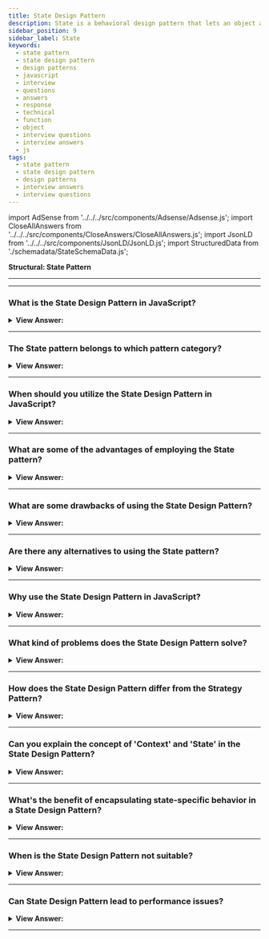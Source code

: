```yaml
---
title: State Design Pattern
description: State is a behavioral design pattern that lets an object alter its behavior when its internal state changes. It appears as if the object changed its class.
sidebar_position: 9
sidebar_label: State
keywords:
  - state pattern
  - state design pattern
  - design patterns
  - javascript
  - interview
  - questions
  - answers
  - response
  - technical
  - function
  - object
  - interview questions
  - interview answers
  - js
tags:
  - state pattern
  - state design pattern
  - design patterns
  - interview answers
  - interview questions
---
```


import AdSense from '../../../src/components/Adsense/Adsense.js';
import CloseAllAnswers from '../../../src/components/CloseAnswers/CloseAllAnswers.js';
import JsonLD from '../../../src/components/JsonLD/JsonLD.js';
import StructuredData from './schemadata/StateSchemaData.js';

<JsonLD data={StructuredData} />

<head>
  <title>State Pattern | JavaScript Interview Questions</title>
</head>

**Structural: State Pattern**

---

<AdSense />

---

<CloseAllAnswers />

### What is the State Design Pattern in JavaScript?

<details className='answer'>
  <summary>
    <strong>View Answer:</strong>
  </summary>
  <div>
  <div>
      <strong>Interview Response:</strong> The State Design Pattern allows an object to alter its behavior when its internal state changes, seemingly changing its class. It promotes loose coupling and increases manageability.
    </div>
    <br/>
    <div>
      <strong>Technical Response:</strong> The State pattern provides state-specific logic to a limited set of objects in which each object represents a particular state. The State pattern is commonly used in JavaScript to convert massive switch-base state machines into objects.<br/>
    </div>
    <div>
</div><br />
  <div><strong className="codeExample">Code Example:</strong><br /><br />

<img src="/img/javascript-state.jpg" /><br /><br />

**This pattern's objects are as follows:**

**Context** -- example code: _TrafficLight_

- exposes an interface that supports clients of the service
- keeps a reference to a state object that defines the current state.
- Allows State objects to change their current state to another state.

**State** -- example code: _Red, Yellow, Green_

- captures the state's values and associated behavior

<br/>

Here's an example of a Traffic Light system using the State Design Pattern.

```javascript
class TrafficLight {
  constructor() {
    this.states = [new GreenLight(), new YellowLight(), new RedLight()];
    this.current = this.states[0];
  }

  change() {
    const totalStates = this.states.length;
    let currentIndex = this.states.findIndex(light => light === this.current);

    if (currentIndex + 1 < totalStates) this.current = this.states[currentIndex + 1];
    else this.current = this.states[0];
  }

  sign() {
    return this.current.sign();
  }
}

class Light {
  constructor(light) {
    this.light = light;
  }
}

class GreenLight extends Light {
  constructor() {
    super('green');
  }

  sign() {
    return 'Go';
  }
}

class YellowLight extends Light {
  constructor() {
    super('yellow');
  }

  sign() {
    return 'Caution';
  }
}

class RedLight extends Light {
  constructor() {
    super('red');
  }

  sign() {
    return 'Stop';
  }
}

// usage
const trafficLight = new TrafficLight();

console.log(trafficLight.sign()); // Green: Go
trafficLight.change();

console.log(trafficLight.sign()); // Yellow: Caution
trafficLight.change();

console.log(trafficLight.sign()); // Red: Stop
trafficLight.change();

// Example output:
// Go
// Caution
// Stop
```

In this example, the `TrafficLight` class represents the Context, and it maintains a reference to a state object (`current`) which serves as the Current State. `GreenLight`, `YellowLight`, and `RedLight` classes represent Concrete States, each with different behaviors encapsulated in the `sign()` method.

</div>
 </div>

</details>

---

### The State pattern belongs to which pattern category?

<details>
  <summary>
    <strong>View Answer:</strong>
  </summary>
  <div>
    <div>
      <strong>Interview Response:</strong> The State pattern belongs to the behavioral pattern category in JavaScript. It focuses on the behavior of objects and how they respond to changes in their internal state.
    </div>
  </div>
</details>

---

### When should you utilize the State Design Pattern in JavaScript?

<details>
  <summary>
    <strong>View Answer:</strong>
  </summary>
  <div>
  <div>
      <strong>Interview Response:</strong> You should utilize the JavaScript State Pattern when you have an object with multiple behaviors that depend on its internal state, leading to complex conditional statements.
    </div><br/>
    <div>
      <strong>Technical Response:</strong> In a real-world application, the State pattern could be handy for introducing new states that we haven't yet considered, possibly more simply than a switch case. Each state is contained and has its own set of internal functions.
    </div>
  </div>
</details>

---

### What are some of the advantages of employing the State pattern?

<details>
  <summary>
    <strong>View Answer:</strong>
  </summary>
  <div>
  <div>
      <strong>Interview Response:</strong> Advantages of employing the State pattern in JavaScript include improved code organization, flexibility, maintainability, and reduced conditional statements. It also enables easier testing.
    </div>
    <br />
    <div>
      <strong>Technical Response:</strong> Benefits of the State Pattern
    </div>
    <br />
    <div></div>

- Singular Responsibility Principle -- Separate the code related to each state into separate classes.
- The Open/Closed Principle - Add new states without modifying existing state classes or the context.
- Simplify the contextual code by removing bulky state machine conditionals.

<br />
  </div>
</details>

---

### What are some drawbacks of using the State Design Pattern?

<details>
  <summary>
    <strong>View Answer:</strong>
  </summary>
  <div>
    <div>
      <strong>Interview Response:</strong> It might increase complexity due to the creation of multiple new classes and also involve additional memory costs. Applying the pattern may be excessive if a state machine has only a few states or infrequently changes.
    </div>
  </div>
</details>

---

### Are there any alternatives to using the State pattern?

<details>
  <summary>
    <strong>View Answer:</strong>
  </summary>
  <div>
    <div>
      <strong>Interview Response:</strong> Yes, alternatives to using the State pattern in JavaScript include using conditional statements, using the Strategy pattern, or using polymorphism to represent different states.
    </div>
  </div>
</details>

---

### Why use the State Design Pattern in JavaScript?

<details>
  <summary><strong>View Answer:</strong></summary>
  <div>
  <div><strong>Interview Response:</strong> It's used to manage complexity in code by allowing objects to change their behavior according to their current state, improving readability and maintainability.
  </div>
  </div>
</details>

---

### What kind of problems does the State Design Pattern solve?

<details>
  <summary><strong>View Answer:</strong></summary>
  <div>
  <div><strong>Interview Response:</strong> It solves problems where an object's behavior needs to change based on its state, avoiding long conditionals and making state transitions explicit.
  </div>
  </div>
</details>

---

### How does the State Design Pattern differ from the Strategy Pattern?

<details>
  <summary><strong>View Answer:</strong></summary>
  <div>
  <div><strong>Interview Response:</strong> While both involve encapsulated behaviors, State Pattern changes behavior based on internal state, while Strategy Pattern does so based on external control.
  </div>
  </div>
</details>

---

### Can you explain the concept of 'Context' and 'State' in the State Design Pattern?

<details>
  <summary><strong>View Answer:</strong></summary>
  <div>
  <div><strong>Interview Response:</strong> The 'Context' is the entity having varying behavior, while 'State' encapsulates the behavior associated with a particular state of 'Context'.
  </div><br/>
  <div><strong>Technical Response:</strong> In the State Design Pattern, "Context" is an object that can exhibit a variety of behaviors based on its current "State". The "State" is an interface that defines a common set of methods that Concrete States will implement.
  </div><br />
  <div><strong className="codeExample">Code Example:</strong><br /><br />

  <div></div>

Here's an example with a `Water` object that changes state between `Solid`, `Liquid`, and `Gas`.

```javascript
class Water {
  constructor() {
    this.state = new SolidState(this);
  }

  heat() {
    this.state.heat();
  }

  cool() {
    this.state.cool();
  }

  changeState(state) {
    this.state = state;
  }

  printState() {
    this.state.printState();
  }
}

class State {
  constructor(water) {
    this.water = water;
  }

  heat() {
    throw new Error('This method must be overwritten!');
  }

  cool() {
    throw new Error('This method must be overwritten!');
  }

  printState() {
    throw new Error('This method must be overwritten!');
  }
}

class SolidState extends State {
  heat() {
    console.log('Heating ice. Turning to water.');
    this.water.changeState(new LiquidState(this.water));
  }

  cool() {
    console.log('Ice is already cool.');
  }

  printState() {
    console.log('The water is solid.');
  }
}

class LiquidState extends State {
  heat() {
    console.log('Heating water. Turning to gas.');
    this.water.changeState(new GasState(this.water));
  }

  cool() {
    console.log('Cooling water. Turning to ice.');
    this.water.changeState(new SolidState(this.water));
  }

  printState() {
    console.log('The water is liquid.');
  }
}

class GasState extends State {
  heat() {
    console.log('Gas is already hot.');
  }

  cool() {
    console.log('Cooling gas. Turning to water.');
    this.water.changeState(new LiquidState(this.water));
  }

  printState() {
    console.log('The water is gas.');
  }
}

const water = new Water();
water.printState(); // The water is solid.
water.heat(); // Heating ice. Turning to water.
water.printState(); // The water is liquid.
water.heat(); // Heating water. Turning to gas.
water.printState(); // The water is gas.
water.cool(); // Cooling gas. Turning to water.
water.printState(); // The water is liquid.
```

In this example, `Water` is the "Context". The "State" is an interface represented by the `State` class, and `SolidState`, `LiquidState`, and `GasState` are the "Concrete States". The `heat()` and `cool()` methods in the `Water` class delegate to the current state's corresponding methods.

  </div>
  </div>
</details>

---

### What's the benefit of encapsulating state-specific behavior in a State Design Pattern?

<details>
  <summary><strong>View Answer:</strong></summary>
  <div>
  <div><strong>Interview Response:</strong> It makes the code more organized, easier to understand, and the states are easier to manage or extend in the future.
  </div>
  </div>
</details>

---

### When is the State Design Pattern not suitable?

<details>
  <summary><strong>View Answer:</strong></summary>
  <div>
  <div><strong>Interview Response:</strong> When there are only a few states or transitions, or the complexity of different states doesn't justify the overhead of the pattern.
  </div>
  </div>
</details>

---

### Can State Design Pattern lead to performance issues?

<details>
  <summary><strong>View Answer:</strong></summary>
  <div>
  <div><strong>Interview Response:</strong> Generally not, but if there are numerous complex states, it might potentially lead to performance considerations.
  </div>
  </div>
</details>

---
